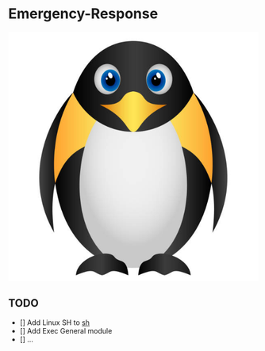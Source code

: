 # Emergency-Response

![icon](assert/icon.jpg)

## TODO
- [] Add Linux SH to [sh](/tree/main/sh)
- [] Add Exec General module
- [] ...